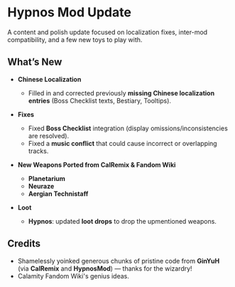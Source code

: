 # Hypnos Mod Update

A content and polish update focused on localization fixes, inter-mod compatibility, and a few new toys to play with.

## What’s New
- **Chinese Localization**
  - Filled in and corrected previously **missing Chinese localization entries** (Boss Checklist texts, Bestiary, Tooltips).

- **Fixes**
  - Fixed **Boss Checklist** integration (display omissions/inconsistencies are resolved).
  - Fixed a **music conflict** that could cause incorrect or overlapping tracks.

- **New Weapons Ported from CalRemix & Fandom Wiki**
  - **Planetarium** 
  - **Neuraze** 
  - **Aergian Technistaff** 

- **Loot**
  - **Hypnos**: updated **loot drops** to drop the upmentioned weapons.

## Credits
- Shamelessly yoinked generous chunks of pristine code from **GinYuH** (via **CalRemix** and **HypnosMod**) — thanks for the wizardry!
- Calamity Fandom Wiki's genius ideas.
